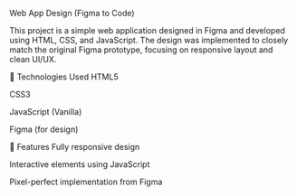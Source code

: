 Web App Design (Figma to Code)

This project is a simple web application designed in Figma and developed using HTML, CSS, and JavaScript. The design was implemented to closely match the original Figma prototype, focusing on responsive layout and clean UI/UX.

🔧 Technologies Used
HTML5

CSS3

JavaScript (Vanilla)

Figma (for design)

📁 Features
Fully responsive design

Interactive elements using JavaScript

Pixel-perfect implementation from Figma


